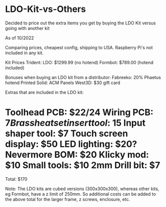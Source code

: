 # LDO-Kit-vs-Others
Decided to price out the extra items you get by buying the LDO Kit versus going with another kit

As of 10/2022

Comparing prices, cheapest config, shipping to USA.  Raspberry Pi's not included in any kit.

Kit Prices Trident:
LDO: $1299.99 (no hotend)
Formbot: $789.00 (hotend included)

Bonuses when buying an LDO kit from a distributor:
Fabreeko: 20% Phaetus hotend
Printed Solid: ACM Panels
West3D: $30 gift card

Extras that are included in the LDO kit:

Toolhead PCB: $22/24
Wiring PCB: $7
Brass heatset insert tool: ~$15
Input shaper tool: $7
Touch screen display: $50
LED lighting: $20?
Nevermore BOM: $20
Klicky mod: $10
Small tools: $10
2mm Drill bit: $7
==================================
Total: $170

Note: The LDO kits are cubed versions (300x300x300), whereas other kits, eg Formbot, have a z limit of 250mm.  So additional costs can be added to the above total for the larger frame, z screws, enclosure, etc.
